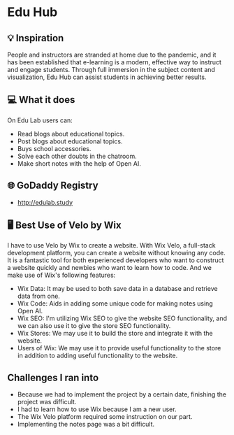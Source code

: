 # Edu Hub

## 💡 Inspiration

People and instructors are stranded at home due to the pandemic, and it has been established that e-learning is a modern, effective way to instruct and engage students. Through full immersion in the subject content and visualization, Edu Hub can assist students in achieving better results.

## 💻 What it does

On Edu Lab users can:
- Read blogs about educational topics.
- Post blogs about educational topics.
- Buys school accessories.
- Solve each other doubts in the chatroom.
- Make short notes with the help of Open AI.

## 🌐 GoDaddy Registry

- http://edulab.study

## 🖥️ Best Use of Velo by Wix

I have to use Velo by Wix to create a website. With Wix Velo, a full-stack development platform, you can create a website without knowing any code. It is a fantastic tool for both experienced developers who want to construct a website quickly and newbies who want to learn how to code. And we make use of Wix's following features:
- Wix Data: It may be used to both save data in a database and retrieve data from one.
- Wix Code: Aids in adding some unique code for making notes using Open AI.
- Wix SEO: I'm utilizing Wix SEO to give the website SEO functionality, and we can also use it to give the store SEO functionality.
- Wix Stores: We may use it to build the store and integrate it with the website.
- Users of Wix: We may use it to provide useful functionality to the store in addition to adding useful functionality to the website.

## Challenges I ran into

- Because we had to implement the project by a certain date, finishing the project was difficult.
- I had to learn how to use Wix because I am a new user.
- The Wix Velo platform required some instruction on our part.
- Implementing the notes page was a bit difficult.